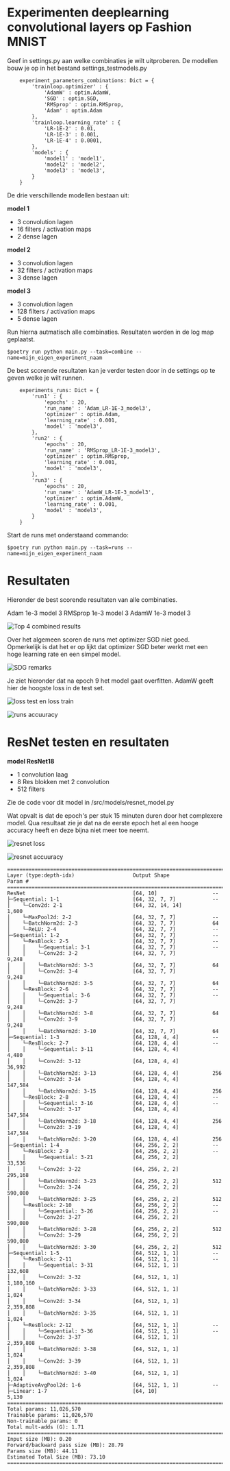 # Experimenten deeplearning convolutional layers op Fashion MNIST



Geef in settings.py aan welke combinaties je wilt uitproberen. De modellen bouw je op in het bestand settings_testmodels.py
```
    experiment_parameters_combinations: Dict = {
        'trainloop.optimizer' : {
            'AdamW' : optim.AdamW,
            'SGD' : optim.SGD,
            'RMSprop' : optim.RMSprop,
            'Adam' : optim.Adam
        },
        'trainloop.learning_rate' : {
            'LR-1E-2' : 0.01,
            'LR-1E-3' : 0.001,
            'LR-1E-4' : 0.0001,
        },
        'models' : {
            'model1' : 'model1',
            'model2' : 'model2',
            'model3' : 'model3',
        }
    }
```

De drie verschillende modellen bestaan uit:

**model 1**

- 3 convolution lagen
- 16 filters / activation maps
- 2 dense lagen

**model 2**

- 3 convolution lagen
- 32 filters / activation maps
- 3 dense lagen

**model 3**

- 3 convolution lagen
- 128 filters / activation maps
- 5 dense lagen


Run hierna autmatisch alle combinaties. Resultaten worden in de log map geplaatst.

`
$poetry run python main.py --task=combine --name=mijn_eigen_experiment_naam
`

De best scorende resultaten kan je verder testen door in de settings op te geven welke je wilt runnen.

```
    experiments_runs: Dict = {
        'run1' : {
            'epochs' : 20,
            'run_name' : 'Adam_LR-1E-3_model3',
            'optimizer' : optim.Adam,
            'learning_rate' : 0.001,
            'model' : 'model3',
        },
        'run2' : {
            'epochs' : 20,
            'run_name' : 'RMSprop_LR-1E-3_model3',
            'optimizer' : optim.RMSprop,
            'learning_rate' : 0.001,
            'model' : 'model3',
        },
        'run3' : {
            'epochs' : 20,
            'run_name' : 'AdamW_LR-1E-3_model3',
            'optimizer' : optim.AdamW,
            'learning_rate' : 0.001,
            'model' : 'model3',
        }
    }
```
Start de runs met onderstaand commando:

`
$poetry run python main.py --task=runs --name=mijn_eigen_experiment_naam
`

# Resultaten

Hieronder de best scorende resultaten van alle combinaties. 

Adam 1e-3 model 3
RMSprop 1e-3 model 3
AdamW 1e-3 model 3

![Top 4 combined results](images/combine_results2.png)


Over het algemeen scoren de runs met optimizer SGD niet goed. Opmerkelijk is dat het er op lijkt dat optimizer SGD beter werkt met een hoge learning rate en een simpel model.

![SDG remarks](images/combine_SGD_remarks.png)


Je ziet hieronder dat na epoch 9 het model gaat overfitten. AdamW geeft hier de hoogste loss in de test set.

![loss test en loss train](images/runs_loss_test_loss_train.png)

![runs accuuracy](images/runs_accuracy.png)

# ResNet testen en resultaten

**model ResNet18**

- 1 convolution laag
- 8 Res blokken met 2 convolution 
- 512 filters

Zie de code voor dit model in /src/models/resnet_model.py

Wat opvalt is dat de epoch's per stuk 15 minuten duren door het complexere model. Qua resultaat zie je dat na de eerste epoch het al een hooge accuracy heeft en deze bijna niet meer toe neemt.

![resnet loss](images/resnet_loss.png)

![resnet accuuracy](images/resnet_accuracy.png)




```
==========================================================================================
Layer (type:depth-idx)                   Output Shape              Param #
==========================================================================================
ResNet                                   [64, 10]                  --
├─Sequential: 1-1                        [64, 32, 7, 7]            --
│    └─Conv2d: 2-1                       [64, 32, 14, 14]          1,600
│    └─MaxPool2d: 2-2                    [64, 32, 7, 7]            --
│    └─BatchNorm2d: 2-3                  [64, 32, 7, 7]            64
│    └─ReLU: 2-4                         [64, 32, 7, 7]            --
├─Sequential: 1-2                        [64, 32, 7, 7]            --
│    └─ResBlock: 2-5                     [64, 32, 7, 7]            --
│    │    └─Sequential: 3-1              [64, 32, 7, 7]            --
│    │    └─Conv2d: 3-2                  [64, 32, 7, 7]            9,248
│    │    └─BatchNorm2d: 3-3             [64, 32, 7, 7]            64
│    │    └─Conv2d: 3-4                  [64, 32, 7, 7]            9,248
│    │    └─BatchNorm2d: 3-5             [64, 32, 7, 7]            64
│    └─ResBlock: 2-6                     [64, 32, 7, 7]            --
│    │    └─Sequential: 3-6              [64, 32, 7, 7]            --
│    │    └─Conv2d: 3-7                  [64, 32, 7, 7]            9,248
│    │    └─BatchNorm2d: 3-8             [64, 32, 7, 7]            64
│    │    └─Conv2d: 3-9                  [64, 32, 7, 7]            9,248
│    │    └─BatchNorm2d: 3-10            [64, 32, 7, 7]            64
├─Sequential: 1-3                        [64, 128, 4, 4]           --
│    └─ResBlock: 2-7                     [64, 128, 4, 4]           --
│    │    └─Sequential: 3-11             [64, 128, 4, 4]           4,480
│    │    └─Conv2d: 3-12                 [64, 128, 4, 4]           36,992
│    │    └─BatchNorm2d: 3-13            [64, 128, 4, 4]           256
│    │    └─Conv2d: 3-14                 [64, 128, 4, 4]           147,584
│    │    └─BatchNorm2d: 3-15            [64, 128, 4, 4]           256
│    └─ResBlock: 2-8                     [64, 128, 4, 4]           --
│    │    └─Sequential: 3-16             [64, 128, 4, 4]           --
│    │    └─Conv2d: 3-17                 [64, 128, 4, 4]           147,584
│    │    └─BatchNorm2d: 3-18            [64, 128, 4, 4]           256
│    │    └─Conv2d: 3-19                 [64, 128, 4, 4]           147,584
│    │    └─BatchNorm2d: 3-20            [64, 128, 4, 4]           256
├─Sequential: 1-4                        [64, 256, 2, 2]           --
│    └─ResBlock: 2-9                     [64, 256, 2, 2]           --
│    │    └─Sequential: 3-21             [64, 256, 2, 2]           33,536
│    │    └─Conv2d: 3-22                 [64, 256, 2, 2]           295,168
│    │    └─BatchNorm2d: 3-23            [64, 256, 2, 2]           512
│    │    └─Conv2d: 3-24                 [64, 256, 2, 2]           590,080
│    │    └─BatchNorm2d: 3-25            [64, 256, 2, 2]           512
│    └─ResBlock: 2-10                    [64, 256, 2, 2]           --
│    │    └─Sequential: 3-26             [64, 256, 2, 2]           --
│    │    └─Conv2d: 3-27                 [64, 256, 2, 2]           590,080
│    │    └─BatchNorm2d: 3-28            [64, 256, 2, 2]           512
│    │    └─Conv2d: 3-29                 [64, 256, 2, 2]           590,080
│    │    └─BatchNorm2d: 3-30            [64, 256, 2, 2]           512
├─Sequential: 1-5                        [64, 512, 1, 1]           --
│    └─ResBlock: 2-11                    [64, 512, 1, 1]           --
│    │    └─Sequential: 3-31             [64, 512, 1, 1]           132,608
│    │    └─Conv2d: 3-32                 [64, 512, 1, 1]           1,180,160
│    │    └─BatchNorm2d: 3-33            [64, 512, 1, 1]           1,024
│    │    └─Conv2d: 3-34                 [64, 512, 1, 1]           2,359,808
│    │    └─BatchNorm2d: 3-35            [64, 512, 1, 1]           1,024
│    └─ResBlock: 2-12                    [64, 512, 1, 1]           --
│    │    └─Sequential: 3-36             [64, 512, 1, 1]           --
│    │    └─Conv2d: 3-37                 [64, 512, 1, 1]           2,359,808
│    │    └─BatchNorm2d: 3-38            [64, 512, 1, 1]           1,024
│    │    └─Conv2d: 3-39                 [64, 512, 1, 1]           2,359,808
│    │    └─BatchNorm2d: 3-40            [64, 512, 1, 1]           1,024
├─AdaptiveAvgPool2d: 1-6                 [64, 512, 1, 1]           --
├─Linear: 1-7                            [64, 10]                  5,130
==========================================================================================
Total params: 11,026,570
Trainable params: 11,026,570
Non-trainable params: 0
Total mult-adds (G): 1.71
==========================================================================================
Input size (MB): 0.20
Forward/backward pass size (MB): 28.79
Params size (MB): 44.11
Estimated Total Size (MB): 73.10
==========================================================================================
```